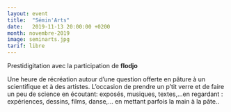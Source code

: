 ```yaml
---
layout: event
title:  "Sémin'Arts"
date:   2019-11-13 20:00:00 +0200
month: novembre-2019
image: seminarts.jpg
tarif: libre
---
```


Prestidigitation avec la participation de **flodjo**

Une heure de récréation autour d’une question offerte en pâture à un scientifique et à des artistes. L’occasion de prendre un p’tit verre et de faire un peu de science en écoutant: exposés, musiques, textes,…en regardant : expériences, dessins, films, danse,… en mettant parfois la main à la pâte..
